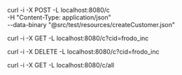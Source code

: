 curl -i -X POST -L localhost:8080/c \
  -H "Content-Type: application/json" \
  --data-binary "@src/test/resources/createCustomer.json"
  
  
curl -i -X GET -L localhost:8080/c?cid=frodo_inc 
 
curl -i -X DELETE -L localhost:8080/c?cid=frodo_inc 
 
curl -i -X GET -L localhost:8080/c/all
 
   
  
  
